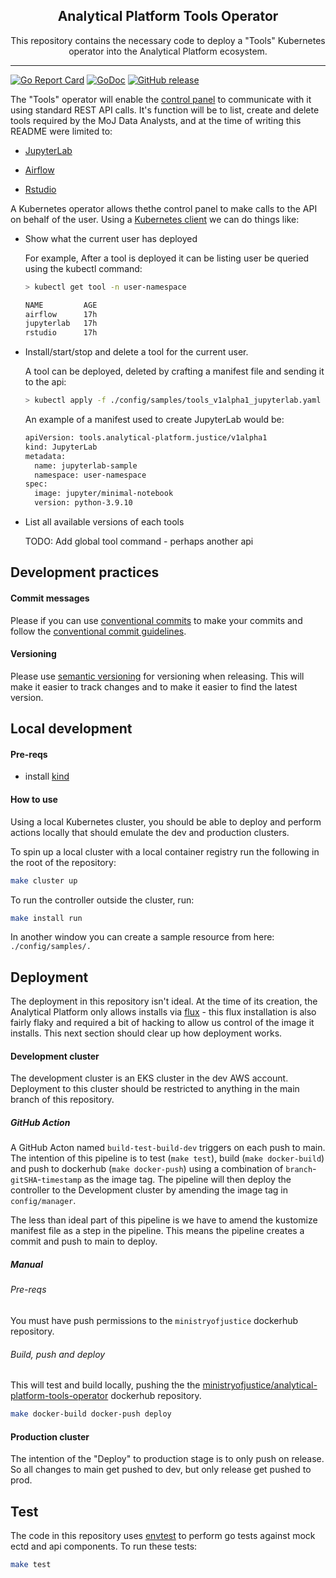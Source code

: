 <p align="center">
  <h2 align="center">Analytical Platform Tools Operator</h2>
  <p align="center">This repository contains the necessary code to deploy a "Tools" Kubernetes operator into the Analytical Platform ecosystem.</p>
</p>

---

[![Go Report Card](https://goreportcard.com/badge/github.com/ministryofjustice/analytical-platform-tools-operator)](https://goreportcard.com/report/github.com/ministryofjustice/analytical-platform-tools-operator)
[![GoDoc](https://godoc.org/github.com/ministryofjustice/analytical-platform-tools-operator?status.svg)](https://godoc.org/github.com/ministryofjustice/analytical-platform-tools-operator)
[![GitHub release](https://img.shields.io/github/release/ministryofjustice/analytical-platform-tools-operator.svg)](https://GitHub.com/ministryofjustice/analytical-platform-tools-operator/releases/)

The "Tools" operator will enable the [control panel](https://github.com/ministryofjustice/analytics-platform-control-panel/tree/main/controlpanel) to communicate with it using standard REST API calls. It's function will be to list, create and delete tools required by the MoJ Data Analysts, and at the time of writing this README were limited to:

- [JupyterLab](https://jupyter.org/)

- [Airflow](https://airflow.apache.org/)

- [Rstudio](https://www.rstudio.com/)

A Kubernetes operator allows thethe control panel to make calls to the API on behalf of the user. Using a [Kubernetes client](https://kubernetes.io/docs/reference/using-api/client-libraries/) we can do things like:

- Show what the current user has deployed

  For example, After a tool is deployed it can be listing user be queried using the kubectl command:

  ```bash
  > kubectl get tool -n user-namespace

  NAME         AGE
  airflow      17h
  jupyterlab   17h
  rstudio      17h
  ```

- Install/start/stop and delete a tool for the current user.

  A tool can be deployed, deleted by crafting a manifest file and sending it to the api:

  ```bash
  > kubectl apply -f ./config/samples/tools_v1alpha1_jupyterlab.yaml
  ```

  An example of a manifest used to create JupyterLab would be:

  ```bash
  apiVersion: tools.analytical-platform.justice/v1alpha1
  kind: JupyterLab
  metadata:
    name: jupyterlab-sample
    namespace: user-namespace
  spec:
    image: jupyter/minimal-notebook
    version: python-3.9.10
  ```

- List all available versions of each tools

  TODO: Add global tool command - perhaps another api

## Development practices

#### Commit messages

Please if you can use [conventional commits](https://conventionalcommits.org/) to make your commits and follow the [conventional commit guidelines](https://www.conventionalcommits.org/en/v1.0.0/#specification).

#### Versioning

Please use [semantic versioning](https://semver.org/) for versioning when releasing. This will make it easier to track changes and to make it easier to find the latest version.

## Local development

#### Pre-reqs

- install [kind](https://kind.sigs.k8s.io/docs/user/quick-start/#installation)

#### How to use

Using a local Kubernetes cluster, you should be able to deploy and perform actions locally that should emulate the dev and production clusters.

To spin up a local cluster with a local container registry run the following in the root of the repository:

```bash
make cluster up
```

To run the controller outside the cluster, run:

```bash
make install run
```

In another window you can create a sample resource from here: `./config/samples/.`

## Deployment

The deployment in this repository isn't ideal. At the time of its creation, the Analytical Platform only allows installs via [flux](https://github.com/moj-analytical-services/analytical-platform-flux/tree/main/clusters/development/apps/tools-operator) - this flux installation is also fairly flaky and required a bit of hacking to allow us control of the image it installs. This next section should clear up how deployment works.

#### Development cluster

The development cluster is an EKS cluster in the dev AWS account. Deployment to this cluster should be restricted to anything in the main branch of this repository.

##### GitHub Action

A GitHub Acton named `build-test-build-dev` triggers on each push to main. The intention of this pipeline is to test (`make test`), build (`make docker-build`) and push to dockerhub (`make docker-push`) using a combination of `branch`-`gitSHA`-`timestamp` as the image tag. The pipeline will then deploy the controller to the Development cluster by amending the image tag in `config/manager`.

The less than ideal part of this pipeline is we have to amend the kustomize manifest file as a step in the pipeline. This means the pipeline creates a commit and push to main to deploy.

##### Manual

###### Pre-reqs

You must have push permissions to the `ministryofjustice` dockerhub repository.

###### Build, push and deploy

This will test and build locally, pushing the the [ministryofjustice/analytical-platform-tools-operator]() dockerhub repository.

```bash
make docker-build docker-push deploy
```

#### Production cluster

The intention of the "Deploy" to production stage is to only push on release. So all changes to main get pushed to dev, but only release get pushed to prod.

## Test

The code in this repository uses [envtest](https://book.kubebuilder.io/cronjob-tutorial/writing-tests.html) to perform go tests against mock ectd and api components. To run these tests:

```bash
make test
```
